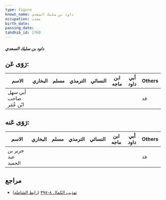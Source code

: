 ```yaml
---
type: figure
known_name: داود بن سليك السعدي
occupation: محدث
birth_date:
passing_date:
tahdhib_id: 1760
---
```

##### داود بن سليك السعدي

## رَوَى عَن:
| الاسم                   | البخاري | مسلم | الترمذي | النسائي | ابن ماجه | أبي داود | Others |
| ----------------------- | ------- | ---- | ------- | ------- | -------- | -------- | ------ |
| أبي سهل صاحب ابْن عُمَر |         |      |         |         |          |          | قد     |
## رَوَى عَنه:
| الاسم              | البخاري | مسلم | الترمذي | النسائي | ابن ماجه | أبي داود | Others |
| ------------------ | ------- | ---- | ------- | ------- | -------- | -------- | ------ |
| جرير بن عبد الحميد |         |      |         |         |          |          | قد     |
## مراجع
- [تهذيب الكمال ٨-٣٩٧](obsidian://open?vault=Tahdhib-al-Kamal&file=Figures/١٧٦٠-داود%20بن%20سليك%20السعدي) ([رابط الشاملة](https://shamela.ws/book/3722/4108))